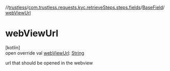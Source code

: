 //[trustless](../../../index.md)/[com.trustless.requests.kyc.retrieveSteps.steps.fields](../index.md)/[BaseField](index.md)/[webViewUrl](web-view-url.md)

# webViewUrl

[kotlin]\
open override val [webViewUrl](web-view-url.md): [String](https://kotlinlang.org/api/latest/jvm/stdlib/kotlin/-string/index.html)

url that should be opened in the webview
